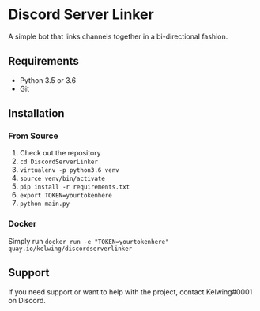 # Discord Server Linker
A simple bot that links channels together in a bi-directional fashion.

## Requirements
* Python 3.5 or 3.6
* Git

## Installation

### From Source
1. Check out the repository
2. `cd DiscordServerLinker`
3. `virtualenv -p python3.6 venv`
4. `source venv/bin/activate`
5. `pip install -r requirements.txt`
6. `export TOKEN=yourtokenhere`
7. `python main.py`

### Docker
Simply run `docker run -e "TOKEN=yourtokenhere" quay.io/kelwing/discordserverlinker`

## Support
If you need support or want to help with the project, contact Kelwing#0001 on Discord. 